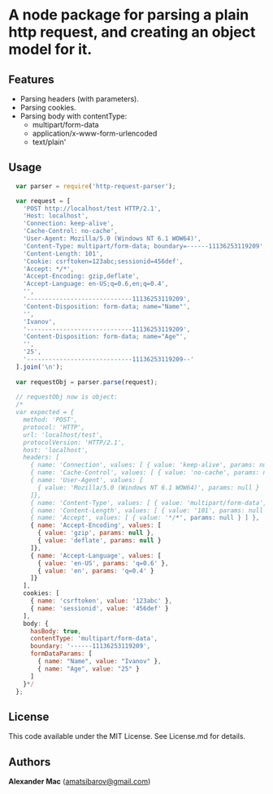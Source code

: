 A node package for parsing a plain http request, and creating an object model for it.
===================

## Features
* Parsing headers (with parameters).
* Parsing cookies.
* Parsing body with contentType:
  * multipart/form-data
  * application/x-www-form-urlencoded
  * text/plain'

## Usage

```javascript
  var parser = require('http-request-parser');

  var request = [
    'POST http://localhost/test HTTP/2.1',
    'Host: localhost',
    'Connection: keep-alive',      
    'Cache-Control: no-cache',
    'User-Agent: Mozilla/5.0 (Windows NT 6.1 WOW64)',
    'Content-Type: multipart/form-data; boundary=------11136253119209',
    'Content-Length: 101',
    'Cookie: csrftoken=123abc;sessionid=456def',
    'Accept: */*',
    'Accept-Encoding: gzip,deflate',
    'Accept-Language: en-US;q=0.6,en;q=0.4',
    '',
    '-----------------------------11136253119209',
    'Content-Disposition: form-data; name="Name"',
    '',
    'Ivanov',
    '-----------------------------11136253119209',
    'Content-Disposition: form-data; name="Age"',
    '',
    '25',
    '-----------------------------11136253119209--'
  ].join('\n');
  
  var requestObj = parser.parse(request);
  
  // requestObj now is object:
  /*
  var expected = { 
    method: 'POST',
    protocol: 'HTTP',
    url: 'localhost/test',
    protocolVersion: 'HTTP/2.1',
    host: 'localhost',
    headers: [ 
      { name: 'Connection', values: [ { value: 'keep-alive', params: null } ] },          
      { name: 'Cache-Control', values: [ { value: 'no-cache', params: null } ] },
      { name: 'User-Agent', values: [ 
        { value: 'Mozilla/5.0 (Windows NT 6.1 WOW64)', params: null } 
      ]},
      { name: 'Content-Type', values: [ { value: 'multipart/form-data', params: 'boundary=------11136253119209' } ] },
      { name: 'Content-Length', values: [ { value: '101', params: null } ] },
      { name: 'Accept', values: [ { value: '*/*', params: null } ] },
      { name: 'Accept-Encoding', values: [ 
        { value: 'gzip', params: null },
        { value: 'deflate', params: null }
      ]},
      { name: 'Accept-Language', values: [
        { value: 'en-US', params: 'q=0.6' },
        { value: 'en', params: 'q=0.4' } 
      ]}
    ],
    cookies: [
      { name: 'csrftoken', value: '123abc' },
      { name: 'sessionid', value: '456def' }
    ],
    body: { 
      hasBody: true,
      contentType: 'multipart/form-data',
      boundary: '------11136253119209',
      formDataParams: [
        { name: "Name", value: "Ivanov" },
        { name: "Age", value: "25" }
      ] 
    }*/
  };
```

## License
This code available under the MIT License.
See License.md for details.  

## Authors

**Alexander Mac** ([amatsibarov@gmail.com](mailto:amatsibarov@gmail.com))
